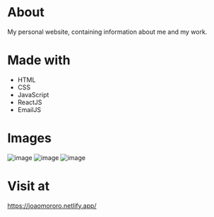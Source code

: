 # About
My personal website, containing information about me and my work.

# Made with
- HTML
- CSS
- JavaScript
- ReactJS
- EmailJS

# Images
![image](https://user-images.githubusercontent.com/110433639/207947891-062ecbdc-d351-48ca-9016-f9f5ff137cbf.png)
![image](https://user-images.githubusercontent.com/110433639/207947957-c864781e-4f64-4dfe-9609-b9dc98db0941.png)
![image](https://user-images.githubusercontent.com/110433639/207948028-2a0f1986-5273-4f3b-b34e-c8b6d844bfae.png)

# Visit at
https://joaomororo.netlify.app/
